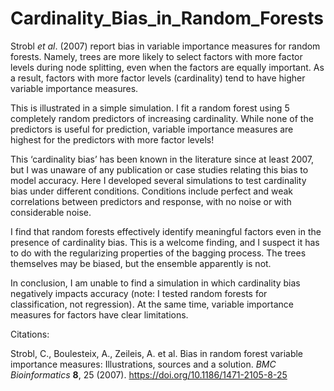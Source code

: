 # Cardinality_Bias_in_Random_Forests

Strobl *et al*. (2007) report bias in variable importance measures for random forests. Namely, trees are more likely to select factors with more factor levels during node splitting, even when the factors are equally important. As a result, factors with more factor levels (cardinality) tend to have higher variable importance measures.

This is illustrated in a simple simulation. I fit a random forest using 5 completely random predictors of increasing cardinality. While none of the predictors is useful for prediction, variable importance measures are highest for the predictors with more factor levels!

This ‘cardinality bias’ has been known in the literature since at least 2007, but I was unaware of any publication or case studies relating this bias to model accuracy. Here I developed several simulations to test cardinality bias under different conditions. Conditions include perfect and weak correlations between predictors and response, with no noise or with considerable noise.

I find that random forests effectively identify meaningful factors even in the presence of cardinality bias. This is a welcome finding, and I suspect it has to do with the regularizing properties of the bagging process. The trees themselves may be biased, but the ensemble apparently is not.

In conclusion, I am unable to find a simulation in which cardinality bias negatively impacts accuracy (note: I tested random forests for classification, not regression). At the same time, variable importance measures for factors have clear limitations.

Citations:

Strobl, C., Boulesteix, A., Zeileis, A. et al. Bias in random forest variable importance measures: Illustrations, sources and a solution. *BMC Bioinformatics* **8**, 25 (2007). https://doi.org/10.1186/1471-2105-8-25
